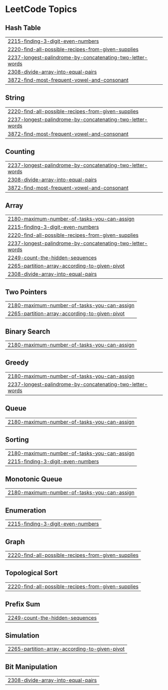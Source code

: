 

<!---LeetCode Topics Start-->
# LeetCode Topics
## Hash Table
|  |
| ------- |
| [2215-finding-3-digit-even-numbers](https://github.com/solomon-2105/DSA/tree/master/2215-finding-3-digit-even-numbers) |
| [2220-find-all-possible-recipes-from-given-supplies](https://github.com/solomon-2105/DSA/tree/master/2220-find-all-possible-recipes-from-given-supplies) |
| [2237-longest-palindrome-by-concatenating-two-letter-words](https://github.com/solomon-2105/DSA/tree/master/2237-longest-palindrome-by-concatenating-two-letter-words) |
| [2308-divide-array-into-equal-pairs](https://github.com/solomon-2105/DSA/tree/master/2308-divide-array-into-equal-pairs) |
| [3872-find-most-frequent-vowel-and-consonant](https://github.com/solomon-2105/DSA/tree/master/3872-find-most-frequent-vowel-and-consonant) |
## String
|  |
| ------- |
| [2220-find-all-possible-recipes-from-given-supplies](https://github.com/solomon-2105/DSA/tree/master/2220-find-all-possible-recipes-from-given-supplies) |
| [2237-longest-palindrome-by-concatenating-two-letter-words](https://github.com/solomon-2105/DSA/tree/master/2237-longest-palindrome-by-concatenating-two-letter-words) |
| [3872-find-most-frequent-vowel-and-consonant](https://github.com/solomon-2105/DSA/tree/master/3872-find-most-frequent-vowel-and-consonant) |
## Counting
|  |
| ------- |
| [2237-longest-palindrome-by-concatenating-two-letter-words](https://github.com/solomon-2105/DSA/tree/master/2237-longest-palindrome-by-concatenating-two-letter-words) |
| [2308-divide-array-into-equal-pairs](https://github.com/solomon-2105/DSA/tree/master/2308-divide-array-into-equal-pairs) |
| [3872-find-most-frequent-vowel-and-consonant](https://github.com/solomon-2105/DSA/tree/master/3872-find-most-frequent-vowel-and-consonant) |
## Array
|  |
| ------- |
| [2180-maximum-number-of-tasks-you-can-assign](https://github.com/solomon-2105/DSA/tree/master/2180-maximum-number-of-tasks-you-can-assign) |
| [2215-finding-3-digit-even-numbers](https://github.com/solomon-2105/DSA/tree/master/2215-finding-3-digit-even-numbers) |
| [2220-find-all-possible-recipes-from-given-supplies](https://github.com/solomon-2105/DSA/tree/master/2220-find-all-possible-recipes-from-given-supplies) |
| [2237-longest-palindrome-by-concatenating-two-letter-words](https://github.com/solomon-2105/DSA/tree/master/2237-longest-palindrome-by-concatenating-two-letter-words) |
| [2249-count-the-hidden-sequences](https://github.com/solomon-2105/DSA/tree/master/2249-count-the-hidden-sequences) |
| [2265-partition-array-according-to-given-pivot](https://github.com/solomon-2105/DSA/tree/master/2265-partition-array-according-to-given-pivot) |
| [2308-divide-array-into-equal-pairs](https://github.com/solomon-2105/DSA/tree/master/2308-divide-array-into-equal-pairs) |
## Two Pointers
|  |
| ------- |
| [2180-maximum-number-of-tasks-you-can-assign](https://github.com/solomon-2105/DSA/tree/master/2180-maximum-number-of-tasks-you-can-assign) |
| [2265-partition-array-according-to-given-pivot](https://github.com/solomon-2105/DSA/tree/master/2265-partition-array-according-to-given-pivot) |
## Binary Search
|  |
| ------- |
| [2180-maximum-number-of-tasks-you-can-assign](https://github.com/solomon-2105/DSA/tree/master/2180-maximum-number-of-tasks-you-can-assign) |
## Greedy
|  |
| ------- |
| [2180-maximum-number-of-tasks-you-can-assign](https://github.com/solomon-2105/DSA/tree/master/2180-maximum-number-of-tasks-you-can-assign) |
| [2237-longest-palindrome-by-concatenating-two-letter-words](https://github.com/solomon-2105/DSA/tree/master/2237-longest-palindrome-by-concatenating-two-letter-words) |
## Queue
|  |
| ------- |
| [2180-maximum-number-of-tasks-you-can-assign](https://github.com/solomon-2105/DSA/tree/master/2180-maximum-number-of-tasks-you-can-assign) |
## Sorting
|  |
| ------- |
| [2180-maximum-number-of-tasks-you-can-assign](https://github.com/solomon-2105/DSA/tree/master/2180-maximum-number-of-tasks-you-can-assign) |
| [2215-finding-3-digit-even-numbers](https://github.com/solomon-2105/DSA/tree/master/2215-finding-3-digit-even-numbers) |
## Monotonic Queue
|  |
| ------- |
| [2180-maximum-number-of-tasks-you-can-assign](https://github.com/solomon-2105/DSA/tree/master/2180-maximum-number-of-tasks-you-can-assign) |
## Enumeration
|  |
| ------- |
| [2215-finding-3-digit-even-numbers](https://github.com/solomon-2105/DSA/tree/master/2215-finding-3-digit-even-numbers) |
## Graph
|  |
| ------- |
| [2220-find-all-possible-recipes-from-given-supplies](https://github.com/solomon-2105/DSA/tree/master/2220-find-all-possible-recipes-from-given-supplies) |
## Topological Sort
|  |
| ------- |
| [2220-find-all-possible-recipes-from-given-supplies](https://github.com/solomon-2105/DSA/tree/master/2220-find-all-possible-recipes-from-given-supplies) |
## Prefix Sum
|  |
| ------- |
| [2249-count-the-hidden-sequences](https://github.com/solomon-2105/DSA/tree/master/2249-count-the-hidden-sequences) |
## Simulation
|  |
| ------- |
| [2265-partition-array-according-to-given-pivot](https://github.com/solomon-2105/DSA/tree/master/2265-partition-array-according-to-given-pivot) |
## Bit Manipulation
|  |
| ------- |
| [2308-divide-array-into-equal-pairs](https://github.com/solomon-2105/DSA/tree/master/2308-divide-array-into-equal-pairs) |
<!---LeetCode Topics End-->